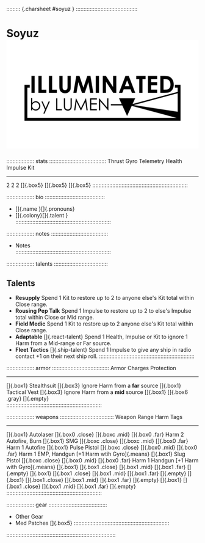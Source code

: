 ::::::::: {.charsheet #soyuz    } ::::::::::::::::::::::::::::::::::::::::
# Soyuz    ![Illuminated by LUMEN](art/lumen-dark.png)

:::::::::::::::::: stats :::::::::::::::::::::::::::::::::::::
 Thrust       Gyro      Telemetry      Health      Impulse      Kit
--------     ------    -----------    --------    ----------   -----
  2            2           2          []{.box5}   []{.box5}    []{.box5}
::::::::::::::::::::::::::::::::::::::::::::::::::::::::::::::

:::::::::::::::::: bio :::::::::::::::::::::::::::::::::::::::
- []{.name  }[]{.pronouns}
- []{.colony}[]{.talent  }  
::::::::::::::::::::::::::::::::::::::::::::::::::::::::::::::

:::::::::::::::::: notes :::::::::::::::::::::::::::::::::::::
- Notes       
::::::::::::::::::::::::::::::::::::::::::::::::::::::::::::::

:::::::::::::::::: talents :::::::::::::::::::::::::::::::::::
## Talents

- **Resupply** Spend 1 Kit to restore up to 2 to anyone else's Kit total within Close range.
- **Rousing Pep Talk** Spend 1 Impulse to restore up to 2 to else's Impulse total within Close or Mid range.
- **Field Medic** Spend 1 Kit to restore up to 2 anyone else's Kit total within Close range.
- **Adaptable** []{.react-talent} Spend 1 Health, Impulse or Kit to ignore 1 Harm from a Mid-range or Far source.
- **Fleet Tactics** []{.ship-talent} Spend 1 Impulse to give any ship in radio contact +1 on their next ship roll.
::::::::::::::::::::::::::::::::::::::::::::::::::::::::::::::

:::::::::::::::::: armor :::::::::::::::::::::::::::::::::::::
Armor                     Charges         Protection                           
-------------             --------------- -----------                                   
[]{.box1} Stealthsuit     []{.box3}       Ignore Harm from a **far** source
[]{.box1} Tactical Vest   []{.box3}       Ignore Harm from a **mid** source
[]{.box1}                 []{.box6 .gray} []{.empty}                            
::::::::::::::::::::::::::::::::::::::::::::::::::::::::::::::

:::::::::::::::::: weapons :::::::::::::::::::::::::::::::::::
Weapon                    Range                                          Harm    Tags
---------------           ---                                            ------  -------
[]{.box1} Autolaser       []{.box0 .close} []{.boxc .mid} []{.box0 .far} Harm 2  Autofire, Burn
[]{.box1} SMG             []{.boxc .close} []{.boxc .mid} []{.box0 .far} Harm 1  Autofire
[]{.box1} Pulse Pistol    []{.boxc .close} []{.box0 .mid} []{.box0 .far} Harm 1  EMP, Handgun [+1 Harm wtih Gyro]{.means}
[]{.box1} Slug Pistol     []{.boxc .close} []{.box0 .mid} []{.box0 .far} Harm 1  Handgun [+1 Harm with Gyro]{.means}
[]{.box1}                 []{.box1 .close} []{.box1 .mid} []{.box1 .far}         []{.empty}
[]{.box1}                 []{.box1 .close} []{.box1 .mid} []{.box1 .far}         []{.empty}
[]{.box1}                 []{.box1 .close} []{.box1 .mid} []{.box1 .far}         []{.empty}
[]{.box1}                 []{.box1 .close} []{.box1 .mid} []{.box1 .far}         []{.empty}
::::::::::::::::::::::::::::::::::::::::::::::::::::::::::::::

:::::::::::::::::: gear ::::::::::::::::::::::::::::::::::::::
- Other Gear
- Med Patches []{.box5}
::::::::::::::::::::::::::::::::::::::::::::::::::::::::::::::

:::::::::::::::::::::::::::::::::::::::::::::::::::::::::::::::::::::::

